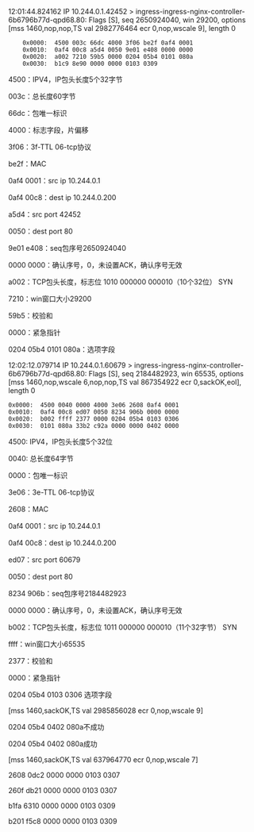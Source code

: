 12:01:44.824162 IP 10.244.0.1.42452 > ingress-ingress-nginx-controller-6b6796b77d-qpd68.80: Flags [S], seq 2650924040, win 29200, options [mss 1460,nop,nop,TS val 2982776464 ecr 0,nop,wscale 9], length 0

		0x0000:  4500 003c 66dc 4000 3f06 be2f 0af4 0001
		0x0010:  0af4 00c8 a5d4 0050 9e01 e408 0000 0000
		0x0020:  a002 7210 59b5 0000 0204 05b4 0101 080a
		0x0030:  b1c9 8e90 0000 0000 0103 0309
4500：IPV4，IP包头长度5个32字节

003c：总长度60字节

66dc：包唯一标识

4000：标志字段，片偏移

3f06：3f-TTL   06-tcp协议

be2f：MAC

0af4 0001：src ip 10.244.0.1

0af4 00c8：dest ip 10.244.0.200

a5d4：src port 42452

0050：dest port 80

9e01 e408：seq包序号2650924040

0000 0000：确认序号，0，未设置ACK，确认序号无效

a002：TCP包头长度，标志位 1010 000000 000010（10个32位） SYN

7210：win窗口大小29200

59b5：校验和

0000：紧急指针

0204 05b4 0101 080a：选项字段



12:02:12.079714 IP 10.244.0.1.60679 > ingress-ingress-nginx-controller-6b6796b77d-qpd68.80: Flags [S], seq 2184482923, win 65535, options [mss 1460,nop,wscale 6,nop,nop,TS val 867354922 ecr 0,sackOK,eol], length 0

	0x0000:  4500 0040 0000 4000 3e06 2608 0af4 0001
	0x0010:  0af4 00c8 ed07 0050 8234 906b 0000 0000
	0x0020:  b002 ffff 2377 0000 0204 05b4 0103 0306
	0x0030:  0101 080a 33b2 c92a 0000 0000 0402 0000
4500: IPV4，IP包头长度5个32位

0040: 总长度64字节

0000：包唯一标识

3e06：3e-TTL   06-tcp协议

2608：MAC

0af4 0001：src ip 10.244.0.1

0af4 00c8：dest ip 10.244.0.200

ed07：src port 60679

0050：dest port 80

8234 906b：seq包序号2184482923

0000 0000：确认序号，0，未设置ACK，确认序号无效

b002：TCP包头长度，标志位 1011 000000 000010（11个32字节） SYN

ffff：win窗口大小65535

2377：校验和

0000：紧急指针

0204 05b4 0103 0306 选项字段











[mss 1460,sackOK,TS val 2985856028 ecr 0,nop,wscale 9]

0204 05b4 0402 080a不成功

0204 05b4 0402 080a成功

[mss 1460,sackOK,TS val 637964770 ecr 0,nop,wscale 7]



2608 0dc2 0000 0000 0103 0307

260f db21 0000 0000 0103 0307



b1fa 6310 0000 0000 0103 0309

b201 f5c8 0000 0000 0103 0309